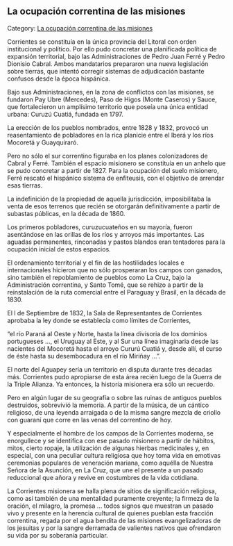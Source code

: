 ## La ocupación correntina de las misiones

Category: [La ocupación correntina de las misiones](http://descubrircorrientes.com.ar/2012/index.php/3725-historia-desde-1814-hasta-la-guerra-de-la-triple-alianza/de-fernandez-blanco-a-atienza-ordenamiento-estadual-1821-1837/el-paraguay-y-la-dictadura-de-rodriguez-de-francia/la-ocupacion-correntina-de-las-misiones)

Corrientes se constituía en la única provincia del Litoral con orden institucional y político. Por ello pudo concretar una planificada política de expansión territorial, bajo las Administraciones de Pedro Juan Ferré y Pedro Dionisio Cabral. Ambos mandatarios prepararon una nueva legislación sobre tierras, que intentó corregir sistemas de adjudicación bastante confusos desde la época hispánica.

Bajo sus Administraciones, en la zona de conflictos con las misiones, se fundaron Pay Ubre (Mercedes), Paso de Higos (Monte Caseros) y Sauce, que fortalecieron un amplísimo territorio que poseía una única entidad urbana: Curuzú Cuatiá, fundada en 1797.

La erección de los pueblos nombrados, entre 1828 y 1832, provocó un reasentamiento de pobladores en la rica planicie entre el Iberá y los ríos Mocoretá y Guayquiraró.

Pero no sólo el sur correntino figuraba en los planes colonizadores de Cabral y Ferré. También el espacio misionero se constituía en un anhelo que se pudo concretar a partir de 1827. Para la ocupación del suelo misionero, Ferré rescató el hispánico sistema de enfiteusis, con el objetivo de arrendar esas tierras.

La indefinición de la propiedad de aquella jurisdicción, imposibilitaba la venta de esos terrenos que recién se otorgarán definitivamente a partir de subastas públicas, en la década de 1860.

Los primeros pobladores, curuzucuateños en su mayoría, fueron asentándose en las orillas de los ríos y arroyos más importantes. Las aguadas permanentes, rinconadas y pastos blandos eran tentadores para la ocupación inicial de estos espacios.

El ordenamiento territorial y el fin de las hostilidades locales e internacionales hicieron que no sólo prosperaran los campos con ganados, sino también el repoblamiento de pueblos como La Cruz, bajo la Administración correntina, y Santo Tomé, que se rehizo a partir de la reinstalación de la ruta comercial entre el Paraguay y Brasil, en la década de 1830.

El l de Septiembre de 1832, la Sala de Representantes de Corrientes aprobaba la ley donde se establecía como límites de Corrientes,

“el río Paraná al Oeste y Norte, hasta la línea divisoria de los dominios portugueses ..., el Uruguay al Este, y al Sur una línea imaginaria desde las nacientes del Mocoretá hasta el arroyo Cururú Cuatiá y, desde allí, el curso de éste hasta su desembocadura en el río Miriñay ...”.

El norte del Aguapey sería un territorio en disputa durante tres décadas más. Corrientes pudo apropiarse de esta área recién luego de la Guerra de la Triple Alianza. Ya entonces, la historia misionera era sólo un recuerdo.

Pero en algún lugar de su geografía o sobre las ruinas de antiguos pueblos destruidos, sobrevivió la memoria. A partir de la música, de un cántico religioso, de una leyenda arraigada o de la misma sangre mezcla de criollo con guaraní que corre en las venas del correntino de hoy.

Y especialmente el hombre de los campos de la Corrientes moderna, se enorgullece y se identifica con ese pasado misionero a partir de hábitos, mitos, cierto ropaje, la utilización de algunas hierbas medicinales y, en especial, con una peculiar cultura religiosa que hoy toma vida en emotivas ceremonias populares de veneración mariana, como aquélla de Nuestra Señora de la Asunción, en La Cruz, que une el presente a un pasado reduccional que añora y revive en costumbres de la vida cotidiana.

La Corrientes misionera se halla plena de sitios de significación religiosa, como así también de una mentalidad puramente creyente; la firmeza de la oración, el milagro, la promesa ... todos signos que muestran un pasado vivo y presente en la herencia cultural de quienes pueblan esta fracción correntina, regada por el agua bendita de las misiones evangelizadoras de los jesuitas y por la sangre derramada de valientes nativos que ofrendaron su vida por su soberanía particular.